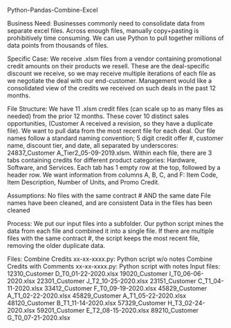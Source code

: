 Python-Pandas-Combine-Excel

Business Need:
Businesses commonly need to consolidate data from separate excel files.  Across enough files, manually copy+pasting is prohibitively time consuming.  We can use Python to pull together millions of data points from thousands of files.

Specific Case:
We receive .xlsm files from a vendor containing promotional credit amounts on their products we resell.  These are the deal-specific discount we receive, so we may receive multiple iterations of each file as we negotiate the deal with our end-customer.  Management would like a consolidated view of the credits we received on such deals in the past 12 months.

File Structure:
We have 11 .xlsm credit files (can scale up to as many files as needed) from the prior 12 months.  These cover 10 distinct sales opportunities, (Customer A received a revision, so they have a duplicate file).  We want to pull data from the most recent file for each deal.  Our file names follow a standard naming convention; 5 digit credit offer #, customer name, discount tier, and date, all separated by underscores: 24837_Customer A_Tier2_05-09-2019.xlsm.  Within each file, there are 3 tabs containing credits for different product categories: Hardware, Software, and Services.  Each tab has 1 empty row at the top, followed by a header row.  We want information from columns A, B, C, and F: Item Code, Item Description, Number of Units, and Promo Credit.

Assumptions:
No files with the same contract # AND the same date
File names have been cleaned, and are consistent
Data in the files has been cleaned

Process:
We put our input files into a subfolder.  Our python script mines the data from each file and combined it into a single file.  If there are multiple files with the same contract #, the script keeps the most recent file, removing the older duplicate data.

Files:
Combine Credits xx-xx-xxxx.py: Python script w/o notes
Combine Credits with Comments xx-xx-xxxx.py: Python script with notes
Input files:
12310_Customer D_T0_01-22-2020.xlsx
19020_Customer I_T0_06-06-2020.xlsx
22301_Customer J_T2_10-25-2020.xlsx
23151_Customer C_T1_04-11-2020.xlsx
33412_Customer F_T0_09-19-2020.xlsx
45829_Customer A_T1_02-22-2020.xlsx
45829_Customer A_T1_05-22-2020.xlsx
48120_Customer B_T1_11-14-2020.xlsx
57329_Customer H_T3_02-24-2020.xlsx
59201_Customer E_T2_08-15-2020.xlsx
89210_Customer G_T0_07-21-2020.xlsx
